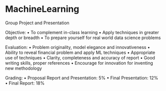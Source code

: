 # MachineLearning
Group Project and Presentation

Objective: 
•	To complement in-class learning
•	Apply techniques in greater depth or breadth
•	To prepare yourself for real world data science problems

Evaluation:
•	Problem originality, model elegance and innovativeness
•	Ability to reveal financial problem and apply ML techniques
•	Appropriate use of techniques
•	Clarity, completeness and accuracy of report
•	Good writing skills, proper references
•	Encourage for innovation for inventing new methodology

Grading:
•	Proposal Report and Presentation: 5%
•	Final Presentation: 12%
•	Final Report: 18%
